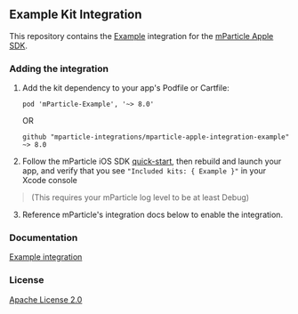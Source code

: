 ## Example Kit Integration

This repository contains the [Example](https://www.example.com/) integration for the [mParticle Apple SDK](https://github.com/mParticle/mparticle-apple-sdk).

### Adding the integration

1. Add the kit dependency to your app's Podfile or Cartfile:

    ```
    pod 'mParticle-Example', '~> 8.0'
    ```

    OR

    ```
    github "mparticle-integrations/mparticle-apple-integration-example" ~> 8.0
    ```

2. Follow the mParticle iOS SDK [quick-start](https://github.com/mParticle/mparticle-apple-sdk), then rebuild and launch your app, and verify that you see `"Included kits: { Example }"` in your Xcode console 

> (This requires your mParticle log level to be at least Debug)

3. Reference mParticle's integration docs below to enable the integration.

### Documentation

[Example integration](https://docs.mparticle.com/integrations/REPLACEME/event/)

### License

[Apache License 2.0](http://www.apache.org/licenses/LICENSE-2.0)
